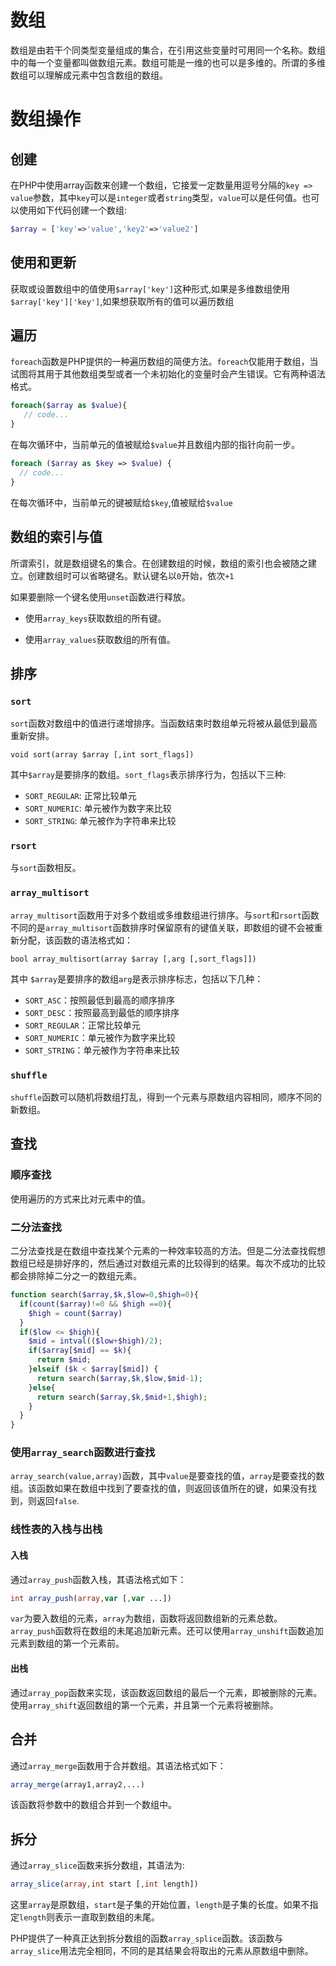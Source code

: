 # 数组

数组是由若干个同类型变量组成的集合，在引用这些变量时可用同一个名称。数组中的每一个变量都叫做数组元素。数组可能是一维的也可以是多维的。所谓的多维数组可以理解成元素中包含数组的数组。

# 数组操作

## 创建

在PHP中使用array函数来创建一个数组，它接爱一定数量用逗号分隔的`key => value`参数，其中`key`可以是`integer`或者`string`类型，`value`可以是任何值。也可以使用如下代码创建一个数组:

```PHP
$array = ['key'=>'value','key2'=>'value2']
```

## 使用和更新

获取或设置数组中的值使用`$array['key']`这种形式,如果是多维数组使用`$array['key']['key']`,如果想获取所有的值可以遍历数组

## 遍历

`foreach`函数是PHP提供的一种遍历数组的简便方法。`foreach`仅能用于数组，当试图将其用于其他数组类型或者一个未初始化的变量时会产生错误。它有两种语法格式。

```PHP
foreach($array as $value){
   // code...
}
```
在每次循环中，当前单元的值被赋给`$value`并且数组内部的指针向前一步。

```PHP
foreach ($array as $key => $value) {
  // code...
}
```
在每次循环中，当前单元的键被赋给`$key`,值被赋给`$value`

## 数组的索引与值

所谓索引，就是数组键名的集合。在创建数组的时候，数组的索引也会被随之建立。创建数组时可以省略键名。默认键名以`0`开始，依次`+1`

如果要删除一个键名使用`unset`函数进行释放。

- 使用`array_keys`获取数组的所有键。

- 使用`array_values`获取数组的所有值。

## 排序

### `sort`

`sort`函数对数组中的值进行递增排序。当函数结束时数组单元将被从最低到最高重新安排。

`void sort(array $array [,int sort_flags])`

其中`$array`是要排序的数组。`sort_flags`表示排序行为，包括以下三种:

- `SORT_REGULAR`: 正常比较单元
- `SORT_NUMERIC`: 单元被作为数字来比较
- `SORT_STRING`: 单元被作为字符串来比较

### `rsort`

与`sort`函数相反。

### `array_multisort`

`array_multisort`函数用于对多个数组或多维数组进行排序。与`sort`和`rsort`函数不同的是`array_multisort`函数排序时保留原有的键值关联，即数组的键不会被重新分配，该函数的语法格式如：

`bool array_multisort(array $array [,arg [,sort_flags]])`

其中 `$array`是要排序的数组`arg`是表示排序标志，包括以下几种：

- `SORT_ASC`：按照最低到最高的顺序排序
- `SORT_DESC`：按照最高到最低的顺序排序
- `SORT_REGULAR`：正常比较单元
- `SORT_NUMERIC`：单元被作为数字来比较
- `SORT_STRING`：单元被作为字符串来比较

### `shuffle`

`shuffle`函数可以随机将数组打乱，得到一个元素与原数组内容相同，顺序不同的新数组。

## 查找

### 顺序查找

使用遍历的方式来比对元素中的值。

### 二分法查找

二分法查找是在数组中查找某个元素的一种效率较高的方法。但是二分法查找假想数组已经是排好序的，然后通过对数组元素的比较得到的结果。每次不成功的比较都会排除掉二分之一的数组元素。

```PHP
function search($array,$k,$low=0,$high=0){
  if(count($array)!=0 && $high ==0){
    $high = count($array)
  }
  if($low <= $high){
    $mid = intval(($low+$high)/2);
    if($array[$mid] == $k){
      return $mid;      
    }elseif ($k < $array[$mid]) {
      return search($array,$k,$low,$mid-1);
    }else{
      return search($array,$k,$mid+1,$high);
    }
  }
}
```

### 使用`array_search`函数进行查找

`array_search(value,array)`函数，其中`value`是要查找的值，`array`是要查找的数组。该函数如果在数组中找到了要查找的值，则返回该值所在的键，如果没有找到，则返回`false`.

### 线性表的入栈与出栈

#### 入栈

通过`array_push`函数入栈，其语法格式如下：

```PHP
int array_push(array,var [,var ...])
```

`var`为要入数组的元素，`array`为数组，函数将返回数组新的元素总数。`array_push`函数将在数组的未尾追加新元素。还可以使用`array_unshift`函数追加元素到数组的第一个元素前。

#### 出栈

通过`array_pop`函数来实现，该函数返回数组的最后一个元素，即被删除的元素。使用`array_shift`返回数组的第一个元素，并且第一个元素将被删除。

## 合并

通过`array_merge`函数用于合并数组。其语法格式如下：

```PHP
array_merge(array1,array2,...)
```

该函数将参数中的数组合并到一个数组中。

## 拆分

通过`array_slice`函数来拆分数组，其语法为:

```PHP
array_slice(array,int start [,int length])
```

这里`array`是原数组，`start`是子集的开始位置，`length`是子集的长度。如果不指定`length`则表示一直取到数组的未尾。

PHP提供了一种真正达到拆分数组的函数`array_splice`函数。该函数与`array_slice`用法完全相同，不同的是其结果会将取出的元素从原数组中删除。
